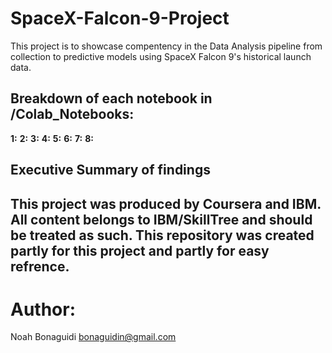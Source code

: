 # SpaceX-Falcon-9-Project
This project is to showcase compentency in the Data Analysis pipeline from collection to predictive models using SpaceX Falcon 9's historical launch data.

## **Breakdown of each notebook in /Colab_Notebooks:**
**1:** 
**2:**
**3:**
**4:**
**5:**
**6:**
**7:**
**8:**

## **Executive Summary of findings**

## This project was produced by Coursera and IBM. All content belongs to IBM/SkillTree and should be treated as such. This repository was created partly for this project and partly for easy refrence. 
# Author:
Noah Bonaguidi
bonaguidin@gmail.com
